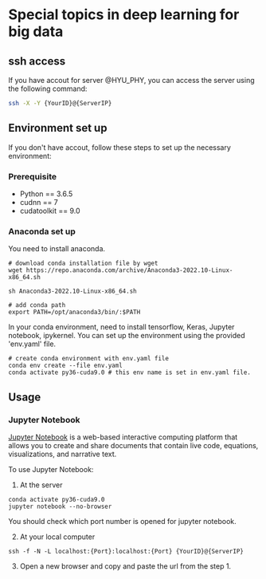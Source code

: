 # Special topics in deep learning for big data

## ssh access
If you have accout for server @HYU\_PHY, you can access the server using the following command:
```bash
ssh -X -Y {YourID}@{ServerIP}
```

## Environment set up
If you don't have accout, follow these steps to set up the necessary environment:

### Prerequisite
- Python == 3.6.5
- cudnn == 7
- cudatoolkit == 9.0

### Anaconda set up
You need to install anaconda.
```
# download conda installation file by wget
wget https://repo.anaconda.com/archive/Anaconda3-2022.10-Linux-x86_64.sh

sh Anaconda3-2022.10-Linux-x86_64.sh

# add conda path
export PATH=/opt/anaconda3/bin/:$PATH
```

In your conda environment, need to install tensorflow, Keras, Jupyter notebook, ipykernel. 
You can set up the environment using the provided 'env.yaml' file.
```
# create conda environment with env.yaml file
conda env create --file env.yaml
conda activate py36-cuda9.0 # this env name is set in env.yaml file.
```

## Usage
### Jupyter Notebook
[Jupyter Notebook](https://jupyter.org/) is a web-based interactive computing platform that allows you to create and share documents that contain live code, equations, visualizations, and narrative text.

To use Jupyter Notebook:
1. At the server
```
conda activate py36-cuda9.0
jupyter notebook --no-browser
```
You should check which port number is opened for jupyter notebook.

2. At your local computer
```
ssh -f -N -L localhost:{Port}:localhost:{Port} {YourID}@{ServerIP}
```

3. Open a new browser and copy and paste the url from the step 1.
